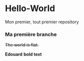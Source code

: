 # Hello-World
Mon premier, tout premier repository
### Ma première branche
~~The world is flat.~~

**Edouard**
**bold text**


